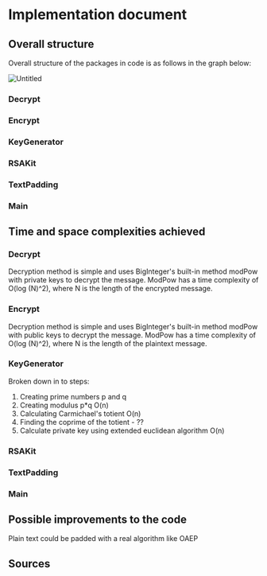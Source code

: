 # Implementation document

## Overall structure

Overall structure of the packages in code is as follows in the graph below:

![Untitled](https://user-images.githubusercontent.com/48138976/147099306-6eef2421-d7f6-4260-9732-4b912dfb0534.png)

### Decrypt

### Encrypt

### KeyGenerator

### RSAKit

### TextPadding

### Main

## Time and space complexities achieved

### Decrypt

Decryption method is simple and uses BigInteger's built-in method modPow with private keys to decrypt the message. ModPow has a time complexity of O(log (N)^2), where N is the length of the encrypted message.

### Encrypt

Decryption method is simple and uses BigInteger's built-in method modPow with public keys to decrypt the message. ModPow has a time complexity of O(log (N)^2), where N is the length of the plaintext message.

### KeyGenerator

Broken down in to steps:

1. Creating prime numbers p and q
2. Creating modulus p*q O(n)
3. Calculating Carmichael's totient O(n)
4. Finding the coprime of the totient - ??
5. Calculate private key using extended euclidean algorithm O(n)

### RSAKit

### TextPadding

### Main

## Possible improvements to the code

Plain text could be padded with a real algorithm like OAEP

## Sources
